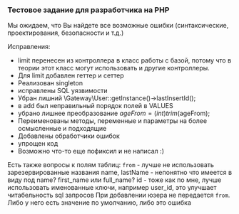 ### Тестовое задание для разработчика на PHP
Мы ожидаем, что Вы найдете все возможные ошибки (синтаксические, проектирования, безопасности и т.д.)

Исправления:
- limit перенесен из контроллера в класс работы с базой, потому что в теории этот класс могут использовать и другие контроллеры.
- Для limit добавлен геттер и сеттер
- Реализован singleton
- исправлены SQL уязвимости
- Убран лишний \Gateway\User::getInstance()->lastInsertId();
- в add был неправильный порядок полей в VALUES
- убрано лишнее преобразование $ageFrom = (int)trim($ageFrom);
- Переименованы методы, переменные и параметры на более осмысленные и подходящие
- Добавлены обработчики ошибок
- упрощен код
- Возможно что-то еще пофиксил и не написал :)

Есть также вопросы к полям таблиц:
`from` - лучше не использовать зарезервированные названия
name, lastName - непонятно что имеется в виду под name? first_name или full_name?
id - тоже как по мне, лучше использовать именованные ключи, например user_id, это улучшает читабельность sql запросов
При добавлении юзера не передается `from`. Либо у него есть значение по умолчанию, либо это ошибка

